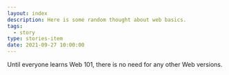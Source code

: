 ```yaml
---
layout: index
description: Here is some random thought about web basics.
tags:
  - story
type: stories-item
date: 2021-09-27 10:00:00
---
```


Until everyone learns Web 101, there is no need for any other Web versions.
